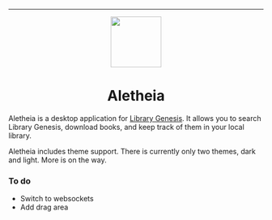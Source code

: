 
***
<sub>
<p align='center'><img  src="[https://raw.githubusercontent.com/onurhanak/Break-Down-Walls/main/graduate-hat.png](https://raw.githubusercontent.com/onurhanak/aletheia/master/public/images/logo.svg?token=GHSAT0AAAAAABYTBP25C3L7K4SY2NPQSOOMYY43MSA)" height="100" width="auto"></p>
</sub>
<h1 align="center">Aletheia</h1>

Aletheia is a desktop application for <a href='https://libgen.is'>Library Genesis</a>. It allows you to search Library Genesis, download books, and keep track of them in your local library. 

Aletheia includes theme support. There is currently only two themes, dark and light. More is on the way. 

### To do

- Switch to websockets
- Add drag area
